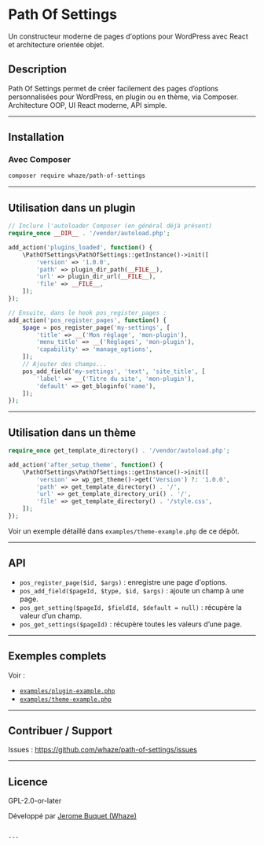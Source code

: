 # Path Of Settings

Un constructeur moderne de pages d'options pour WordPress avec React et architecture orientée objet.

## Description

Path Of Settings permet de créer facilement des pages d’options personnalisées pour WordPress, en plugin ou en thème, via Composer. Architecture OOP, UI React moderne, API simple.

---

## Installation

### Avec Composer

```bash
composer require whaze/path-of-settings
```

---

## Utilisation dans un plugin

```php
// Inclure l'autoloader Composer (en général déjà présent)
require_once __DIR__ . '/vendor/autoload.php';

add_action('plugins_loaded', function() {
    \PathOfSettings\PathOfSettings::getInstance()->init([
        'version' => '1.0.0',
        'path' => plugin_dir_path(__FILE__),
        'url' => plugin_dir_url(__FILE__),
        'file' => __FILE__,
    ]);
});

// Ensuite, dans le hook pos_register_pages :
add_action('pos_register_pages', function() {
    $page = pos_register_page('my-settings', [
        'title' => __('Mon réglage', 'mon-plugin'),
        'menu_title' => __('Réglages', 'mon-plugin'),
        'capability' => 'manage_options',
    ]);
    // Ajouter des champs...
    pos_add_field('my-settings', 'text', 'site_title', [
        'label' => __('Titre du site', 'mon-plugin'),
        'default' => get_bloginfo('name'),
    ]);
});
```

---

## Utilisation dans un thème

```php
require_once get_template_directory() . '/vendor/autoload.php';

add_action('after_setup_theme', function() {
    \PathOfSettings\PathOfSettings::getInstance()->init([
        'version' => wp_get_theme()->get('Version') ?: '1.0.0',
        'path' => get_template_directory() . '/',
        'url' => get_template_directory_uri() . '/',
        'file' => get_template_directory() . '/style.css',
    ]);
});
```
Voir un exemple détaillé dans `examples/theme-example.php` de ce dépôt.

---

## API

- `pos_register_page($id, $args)` : enregistre une page d'options.
- `pos_add_field($pageId, $type, $id, $args)` : ajoute un champ à une page.
- `pos_get_setting($pageId, $fieldId, $default = null)` : récupère la valeur d’un champ.
- `pos_get_settings($pageId)` : récupère toutes les valeurs d’une page.

---

## Exemples complets

Voir :
- [`examples/plugin-example.php`](examples/plugin-example.php)
- [`examples/theme-example.php`](examples/theme-example.php)

---

## Contribuer / Support

Issues : https://github.com/whaze/path-of-settings/issues

---

## Licence

GPL-2.0-or-later

Développé par [Jerome Buquet (Whaze)](https://whodunit.fr)
```

---


